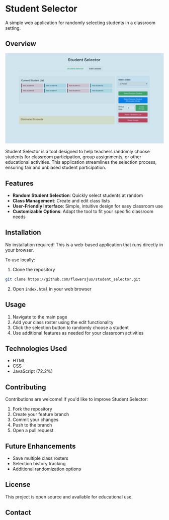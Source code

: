 # Student Selector

A simple web application for randomly selecting students in a classroom setting.

## Overview

<div style="text-align:center">
  <img src="images/student_selector_app.png" alt="Student Selector Application">
</div>

Student Selector is a tool designed to help teachers randomly choose students for classroom participation, group assignments, or other educational activities. This application streamlines the selection process, ensuring fair and unbiased student participation.

## Features

- **Random Student Selection**: Quickly select students at random
- **Class Management**: Create and edit class lists
- **User-Friendly Interface**: Simple, intuitive design for easy classroom use
- **Customizable Options**: Adapt the tool to fit your specific classroom needs


## Installation

No installation required! This is a web-based application that runs directly in your browser.

To use locally:

1. Clone the repository
```bash
git clone https://github.com/flowersjus/student_selector.git
```

2. Open `index.html` in your web browser

## Usage

1. Navigate to the main page
2. Add your class roster using the edit functionality
3. Click the selection button to randomly choose a student
4. Use additional features as needed for your classroom activities

## Technologies Used

- HTML
- CSS
- JavaScript (72.2%)


## Contributing

Contributions are welcome! If you'd like to improve Student Selector:

1. Fork the repository
2. Create your feature branch
3. Commit your changes
4. Push to the branch
5. Open a pull request

## Future Enhancements

- Save multiple class rosters
- Selection history tracking
- Additional randomization options


## License

This project is open source and available for educational use.

## Contact
